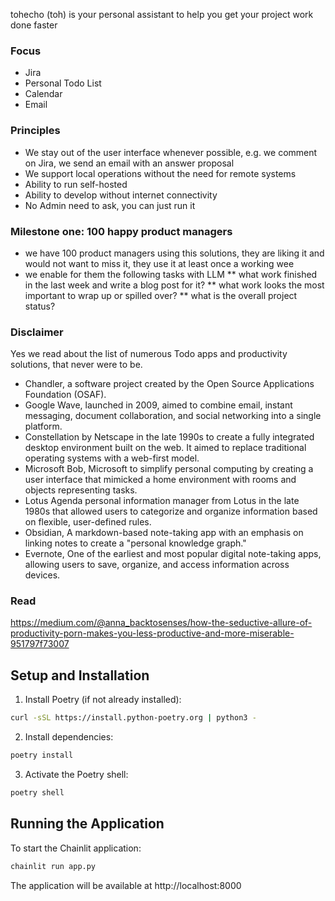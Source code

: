 tohecho (toh) is your personal assistant to help you get your project work done faster

### Focus
* Jira
* Personal Todo List
* Calendar
* Email

### Principles
* We stay out of the user interface whenever possible, e.g. we comment on Jira, we send an email with an answer proposal
* We support local operations without the need for remote systems
* Ability to run self-hosted
* Ability to develop without internet connectivity
* No Admin need to ask, you can just run it


### Milestone one: 100 happy product managers
* we have 100 product managers using this solutions, they are liking it and would not want to miss it, they use it at least once a working wee
* we enable for them the following tasks with LLM
** what work finished in the last week and write a blog post for it?
** what work looks the most important to wrap up or spilled over?
** what is the overall project status?

### Disclaimer
Yes we read about the list of numerous Todo apps and productivity solutions, that never were to be.

* Chandler, a software project created by the Open Source Applications Foundation (OSAF).
* Google Wave, launched in 2009, aimed to combine email, instant messaging, document collaboration, and social networking into a single platform.
* Constellation by Netscape in the late 1990s to create a fully integrated desktop environment built on the web. It aimed to replace traditional operating systems with a web-first model.
* Microsoft Bob, Microsoft to simplify personal computing by creating a user interface that mimicked a home environment with rooms and objects representing tasks.
* Lotus Agenda personal information manager from Lotus in the late 1980s that allowed users to categorize and organize information based on flexible, user-defined rules.
* Obsidian, A markdown-based note-taking app with an emphasis on linking notes to create a "personal knowledge graph."
* Evernote, One of the earliest and most popular digital note-taking apps, allowing users to save, organize, and access information across devices.

### Read
https://medium.com/@anna_backtosenses/how-the-seductive-allure-of-productivity-porn-makes-you-less-productive-and-more-miserable-951797f73007

## Setup and Installation

1. Install Poetry (if not already installed):
```bash
curl -sSL https://install.python-poetry.org | python3 -
```

2. Install dependencies:
```bash
poetry install
```

3. Activate the Poetry shell:
```bash
poetry shell
```

## Running the Application

To start the Chainlit application:

```bash
chainlit run app.py
```

The application will be available at http://localhost:8000
